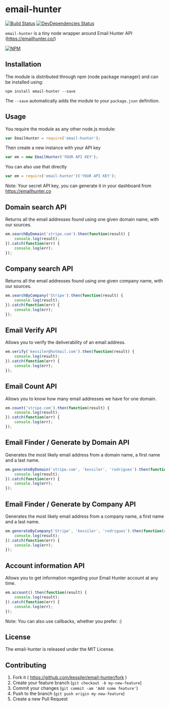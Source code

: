 # email-hunter
[![Build Status](http://img.shields.io/travis/kessiler/email-hunter.svg?style=flat)](https://travis-ci.org/kessiler/email-hunter)
[![DevDependencies Status](http://img.shields.io/david/dev/kessiler/email-hunter.svg?style=flat)](https://david-dm.org/kessiler/email-hunter#info=devDependencies)

`email-hunter` is a tiny node wrapper around Email Hunter API (https://emailhunter.co/)

[![NPM](https://nodei.co/npm/email-hunter.png)](https://npmjs.org/package/email-hunter)


## Installation

The module is distributed through npm (node package manager) and can be
installed using:

```
npm install email-hunter --save
```

The `--save` automatically adds the module to your `package.json` definition.


## Usage

You require the module as any other node.js module:
```js
var EmailHunter = require('email-hunter');
```
Then create a new instance with your API key
```js
var em = new EmailHunter('YOUR API KEY');
```
You can also use that directly
```js
var em = require('email-hunter')('YOUR API KEY');
```

Note: Your secret API key, you can generate it in your dashboard from https://emailhunter.co


## Domain search API
Returns all the email addresses found using one given domain name, with our sources.
```js
em.searchByDomain('stripe.com').then(function(result) {
    console.log(result);
}).catch(function(err) {
    console.log(err);
});
```

## Company search API
Returns all the email addresses found using one given company name, with our sources.
```js
em.searchByCompany('Stripe').then(function(result) {
    console.log(result);
}).catch(function(err) {
    console.log(err);
});
```

## Email Verify API
Allows you to verify the deliverability of an email address.
```js
em.verify('kessiler@hotmail.com').then(function(result) {
    console.log(result);
}).catch(function(err) {
    console.log(err);
});
```

## Email Count API
Allows you to know how many email addresses we have for one domain.
```js
em.count('stripe.com').then(function(result) {
    console.log(result);
}).catch(function(err) {
    console.log(err);
});
```
## Email Finder / Generate by Domain API
Generates the most likely email address from a domain name, a first name and a last name.
```js
em.generateByDomain('stripe.com', 'kessiler', 'rodrigues').then(function(result) {
    console.log(result);
}).catch(function(err) {
    console.log(err);
});
```

## Email Finder / Generate by Company API
Generates the most likely email address from a company name, a first name and a last name.
```js
em.generateByCompany('Stripe', 'kessiler', 'rodrigues').then(function(result) {
    console.log(result);
}).catch(function(err) {
    console.log(err);
});
```

## Account information API
Allows you to get information regarding your Email Hunter account at any time.
```js
em.account().then(function(result) {
    console.log(result);
}).catch(function(err) {
    console.log(err);
});
```

Note: You can also use callbacks, whether you prefer. :)

## License
The email-hunter is released under the MIT License.

## Contributing

1. Fork it ( https://github.com/kessiler/email-hunter/fork )
2. Create your feature branch (`git checkout -b my-new-feature`)
3. Commit your changes (`git commit -am 'Add some feature'`)
4. Push to the branch (`git push origin my-new-feature`)
5. Create a new Pull Request
